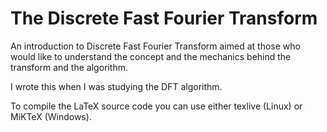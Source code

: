 # The Discrete Fast Fourier Transform
An introduction to Discrete Fast Fourier Transform aimed at those who would like to understand the concept and the mechanics behind the transform and the algorithm.

I wrote this when I was studying the DFT algorithm.

To compile the LaTeX source code you can use either texlive (Linux) or MiKTeX (Windows).
